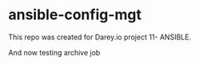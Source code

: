 # ansible-config-mgt
This repo was created for Darey.io project 11- ANSIBLE.

And now testing archive job
